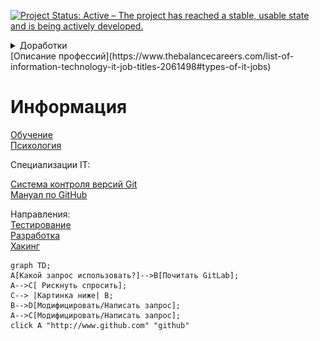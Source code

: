 [![Project Status: Active – The project has reached a stable, usable state and is being actively developed.](https://www.repostatus.org/badges/latest/active.svg)](https://www.repostatus.org/#active) 
<details><summary>Доработки</summary>
<p> 
![alt text](img/time.jpeg)
</p>
</details>
[Описание профессий](https://www.thebalancecareers.com/list-of-information-technology-it-job-titles-2061498#types-of-it-jobs)

# Информация

[Обучение](https://gitlab.com/aruytehno/information/-/blob/main/Concepts/Learning.md)  
[Психология](https://gitlab.com/aruytehno/information/-/blob/main/Concepts/Psychology.md)  


Специализации IT:  

[Система контроля версий Git](https://gitlab.com/aruytehno/information/-/blob/main/Specializations/IT/Git.md)  
[Мануал по GitHub](https://gist.github.com/Jekins/2bf2d0638163f1294637#Headers)  


 Направления:  
[Тестирование](https://gitlab.com/aruytehno/information/-/blob/main/Specializations/IT/Testing.md)   
[Разработка](https://gitlab.com/aruytehno/information/-/blob/main/Specializations/IT/Development.md)  
[Хакинг](https://gitlab.com/aruytehno/information/-/blob/main/Specializations/IT/Hacking.md)  

```mermaid
graph TD;
A[Какой запрос использовать?]-->B[Почитать GitLab];
A-->C[ Рискнуть спросить];
C--> |Картинка ниже| B;
B-->D[Модифицировать/Написать запрос];
A-->C[Модифицировать/Написать запрос];
click A "http://www.github.com" "github"
```
